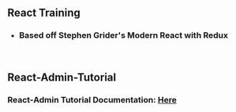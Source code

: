 ## React Training
- ### Based off Stephen Grider's Modern React with Redux

<br>

## React-Admin-Tutorial

### React-Admin Tutorial Documentation: [Here](https://marmelab.com/react-admin/Tutorial.html)
